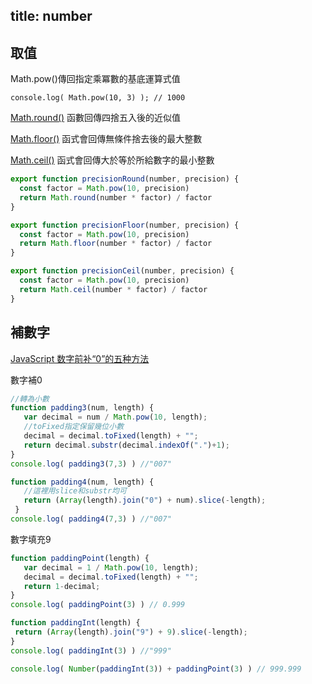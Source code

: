 title: number
---

## 取值 

Math.pow()傳回指定乘冪數的基底運算式值

`console.log( Math.pow(10, 3) ); // 1000`

[Math.round()](https://developer.mozilla.org/zh-TW/docs/Web/JavaScript/Reference/Global_Objects/Math/round) 函數回傳四捨五入後的近似值  

[Math.floor()](https://developer.mozilla.org/zh-TW/docs/Web/JavaScript/Reference/Global_Objects/Math/floor) 函式會回傳無條件捨去後的最大整數  

[Math.ceil()](https://developer.mozilla.org/zh-TW/docs/Web/JavaScript/Reference/Global_Objects/Math/ceil) 函式會回傳大於等於所給數字的最小整數 


```js
export function precisionRound(number, precision) {
  const factor = Math.pow(10, precision)
  return Math.round(number * factor) / factor
}

export function precisionFloor(number, precision) {
  const factor = Math.pow(10, precision)
  return Math.floor(number * factor) / factor
}

export function precisionCeil(number, precision) {
  const factor = Math.pow(10, precision)
  return Math.ceil(number * factor) / factor
}
```

 ## 補數字

 [JavaScript 数字前补“0”的五种方法](https://blog.csdn.net/chy555chy/article/details/62886715)  

數字補0  

 ```js
//轉為小數
function padding3(num, length) {
    var decimal = num / Math.pow(10, length);
    //toFixed指定保留幾位小數
    decimal = decimal.toFixed(length) + "";
    return decimal.substr(decimal.indexOf(".")+1);
}
console.log( padding3(7,3) ) //"007"

function padding4(num, length) {
    //這裡用slice和substr均可
    return (Array(length).join("0") + num).slice(-length);
  }
console.log( padding4(7,3) ) //"007"
 ```

 數字填充9

 ```js
function paddingPoint(length) {
    var decimal = 1 / Math.pow(10, length);
    decimal = decimal.toFixed(length) + "";
    return 1-decimal;
}
console.log( paddingPoint(3) ) // 0.999

function paddingInt(length) {
  return (Array(length).join("9") + 9).slice(-length);
}
console.log( paddingInt(3) ) //"999"

console.log( Number(paddingInt(3)) + paddingPoint(3) ) // 999.999
 ``` 